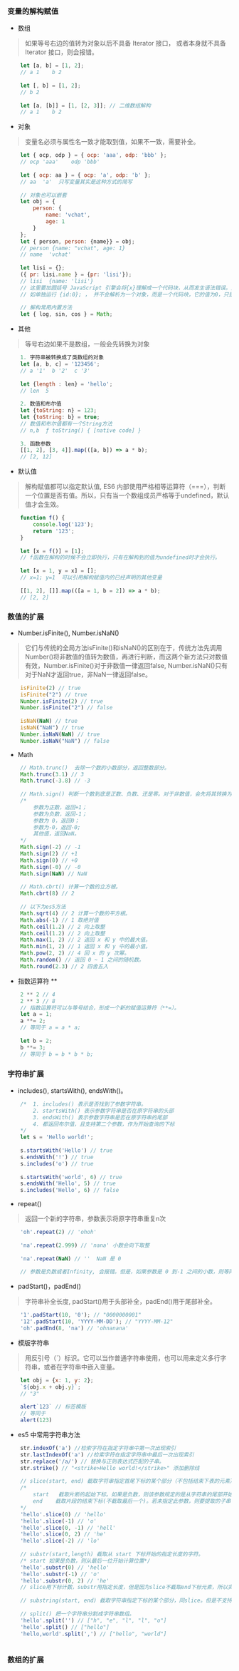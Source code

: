 ### 变量的解构赋值
* 数组
> 如果等号右边的值转为对象以后不具备 Iterator 接口， 或者本身就不具备 Iterator 接口，则会报错。

``` javascript
    let [a, b] = [1, 2];
    // a 1    b 2
    
    let [, b] = [1, 2];
    // b 2
    
    let [a, [b]] = [1, [2, 3]]; // 二维数组解构
    // a 1    b 2
```
* 对象
> 变量名必须与属性名一致才能取到值，如果不一致，需要补全。

``` javascript
    let { ocp, odp } = { ocp: 'aaa', odp: 'bbb' };
    // ocp 'aaa'    odp 'bbb'
    
    let { ocp: aa } = { ocp: 'a', odp: 'b' };
    // aa  'a'  只写变量其实是这种方式的简写
    
    // 对象也可以嵌套
    let obj = {
        person: {
            name: 'vchat',
            age: 1
        }
    };
    let { person, person: {name}} = obj;
    // person {name: "vchat", age: 1}
    // name  'vchat'
    
    let lisi = {};
    ({ pr: lisi.name } = {pr: 'lisi'});
    // lisi  {name: 'lisi'}
    // 这里要加圆括号 JavaScript 引擎会将{x}理解成一个代码块，从而发生语法错误。只有不将大括号写在行首，避免 JavaScript 将其解释为代码块，才能解决这个问题。
    // 如单独运行 {id:0}; ， 并不会解析为一个对象，而是一个代码块，它的值为0，只是给0取了一个名字叫id，只有加上()才会正确解析。({id:0});
    
    // 解构常用内置方法
    let { log, sin, cos } = Math;
```
* 其他
> 等号右边如果不是数组，一般会先转换为对象

``` javascript
    1. 字符串被转换成了类数组的对象
    let [a, b, c] = '123456';
    // a '1'  b '2'  c '3'
    
    let {length : len} = 'hello';
    // len  5
    
    2. 数值和布尔值
    let {toString: n} = 123;
    let {toString: b} = true;
    // 数值和布尔值都有一个String方法
    // n,b  ƒ toString() { [native code] }
    
    3. 函数参数
    [[1, 2], [3, 4]].map(([a, b]) => a * b);
    // [2, 12]
```
* 默认值
> 解构赋值都可以指定默认值, ES6 内部使用严格相等运算符（===），判断一个位置是否有值。所以，只有当一个数组成员严格等于undefined，默认值才会生效。

``` javascript
    function f() {
        console.log('123');
        return '123';
    }
    
    let [x = f()] = [1];
    // f函数在解构的时候不会立即执行，只有在解构到的值为undefined时才会执行。
    
    let [x = 1, y = x] = [];
    // x=1; y=1  可以引用解构赋值内的已经声明的其他变量
    
    [[1, 2], []].map(([a = 1, b = 2]) => a * b);
    // [2, 2]
```
### 数值的扩展
* Number.isFinite(), Number.isNaN() 
> 它们与传统的全局方法isFinite()和isNaN()的区别在于，传统方法先调用Number()将非数值的值转为数值，再进行判断，而这两个新方法只对数值有效，Number.isFinite()对于非数值一律返回false, Number.isNaN()只有对于NaN才返回true，非NaN一律返回false。

``` javascript
    isFinite(2) // true
    isFinite("2") // true
    Number.isFinite(2) // true
    Number.isFinite("2") // false
    
    isNaN(NaN) // true
    isNaN("NaN") // true
    Number.isNaN(NaN) // true
    Number.isNaN("NaN") // false
```
* Math

``` javascript
    // Math.trunc()  去除一个数的小数部分，返回整数部分。
    Math.trunc(3.1) // 3
    Math.trunc(-3.8) // -3
    
    // Math.sign() 判断一个数到底是正数、负数、还是零。对于非数值，会先将其转换为数值。
    /*
        参数为正数，返回+1；
        参数为负数，返回-1；
        参数为 0，返回0；
        参数为-0，返回-0;
        其他值，返回NaN。 
    */
    Math.sign(-2) // -1
    Math.sign(2) // +1
    Math.sign(0) // +0
    Math.sign(-0) // -0
    Math.sign(NaN) // NaN
    
    // Math.cbrt() 计算一个数的立方根。
    Math.cbrt(8) // 2
    
    // 以下为es5方法
    Math.sqrt(4) // 2 计算一个数的平方根。
    Math.abs(-1) // 1 取绝对值
    Math.ceil(1.2) // 2 向上取整
    Math.ceil(1.2) // 2 向上取整
    Math.max(1, 2) // 2 返回 x 和 y 中的最大值。
    Math.min(1, 2) // 1 返回 x 和 y 中的最小值。
    Math.pow(2, 2) // 4 回 x 的 y 次幂。
    Math.random() // 返回 0 ~ 1 之间的随机数。
    Math.round(2.3) // 2 四舍五入
```
* 指数运算符 **
``` javascript
    2 ** 2 // 4
    2 ** 3 // 8
    // 指数运算符可以与等号结合，形成一个新的赋值运算符（**=）。
    let a = 1;
    a **= 2;
    // 等同于 a = a * a;
    
    let b = 2;
    b **= 3;
    // 等同于 b = b * b * b;
```
### 字符串扩展
* includes(), startsWith(), endsWith()。
``` javascript
    /*  1. includes() 表示是否找到了参数字符串。
        2. startsWith() 表示参数字符串是否在原字符串的头部
        3. endsWith() 表示参数字符串是否在原字符串的尾部
        4. 都返回布尔值，且支持第二个参数，作为开始查询的下标
    */
    let s = 'Hello world!';
    
    s.startsWith('Hello') // true
    s.endsWith('!') // true
    s.includes('o') // true
    
    s.startsWith('world', 6) // true
    s.endsWith('Hello', 5) // true
    s.includes('Hello', 6) // false
```
* repeat()
> 返回一个新的字符串，参数表示将原字符串重复n次

``` javascript
    'oh'.repeat(2) // 'ohoh'
    
    'na'.repeat(2.999) // 'nana' 小数会向下取整
    
    'na'.repeat(NaN) // ''  NaN 是 0
    
    // 参数是负数或者Infinity, 会报错。但是，如果参数是 0 到-1 之间的小数，则等同于 0，这是因为会先进行取整运算。true 等同1， false等同 0
```
* padStart()，padEnd()
> 字符串补全长度, padStart()用于头部补全，padEnd()用于尾部补全。

``` javascript
    '1'.padStart(10, '0'); // "0000000001"
    '12'.padStart(10, 'YYYY-MM-DD'); // "YYYY-MM-12"
    'oh'.padEnd(8, 'na') // 'ohnanana'
```
* 模版字符串
> 用反引号（`）标识。它可以当作普通字符串使用，也可以用来定义多行字符串，或者在字符串中嵌入变量。

``` javascript
    let obj = {x: 1, y: 2};
    `${obj.x + obj.y}`;
    // "3"
    
    alert`123` // 标签模版
    // 等同于
    alert(123)
```

* es5 中常用字符串方法
``` javascript
    str.indexOf('a') //检索字符在指定字符串中第一次出现索引
    str.lastIndexOf('a') //检索字符在指定字符串中最后一次出现索引
    str.replace('/a/') // 替换与正则表达式匹配的子串。
    str.strike() // "<strike>Hello world!</strike>" 添加删除线
    
    // slice(start, end) 截取字符串指定首尾下标的某个部分（不包括结束下表的元素），并以新的字符串返回被截取的部分。
    /*
        start	截取片断的起始下标。如果是负数，则该参数规定的是从字符串的尾部开始算起的位置。也就是说，-1 指字符串的最后一个字符，-2 指倒数第二个字符，以此类推。
        end	   截取片段的结束下标(不截取最后一个)。若未指定此参数，则要提取的子串包括 start 到原字符串结尾的字符串。如果该参数是负数，那么它规定的是从字符串的尾部开始算起的位置。
    */
    'hello'.slice(0) // 'hello'
    'hello'.slice(-1) // 'o'
    'hello'.slice(0, -1) // 'hell'
    'hello'.slice(0, 2) // 'he'
    'hello'.slice(-2) // 'lo'
    
    // substr(start,length) 截取从 start 下标开始的指定长度的字符。
    /* start 如果是负数，则从最后一位开始计算位置*/
    'hello'.substr(0) // 'hello'
    'hello'.substr(-1) // 'o'
    'hello'.substr(0, 2) // 'he'
    // slice用下标计数，substr用指定长度，但是因为slice不截取end下标元素，所以实际上和按长度截取效果一样（前提是end为正数）。
    
    // substring(start, end) 截取字符串指定下标的某个部分，同slice。但是不支持负数。
    
    // split() 把一个字符串分割成字符串数组。
    'hello'.split('') // ["h", "e", "l", "l", "o"]
    'hello'.split() // ["hello"]
    'hello,world'.split(',') // ["hello", "world"]
    
```
### 数组的扩展
